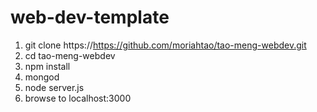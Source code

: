 # web-dev-template

1. git clone https://https://github.com/moriahtao/tao-meng-webdev.git
1. cd tao-meng-webdev
1. npm install
1. mongod
1. node server.js
1. browse to localhost:3000
